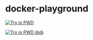 # docker-playground

[![Try in PWD](https://raw.githubusercontent.com/play-with-docker/stacks/master/assets/images/button.png)](https://labs.play-with-docker.com/?stack=https://raw.githubusercontent.com/LuizAdolphs/DiffTool/master/pwd-docker-compose.yml)

[![Try in PWD @@ ](https://raw.githubusercontent.com/play-with-docker/stacks/master/assets/images/button.png)](https://raw.githubusercontent.com/atikur-rabbi/docker-playground/main/docker-compose.yml)